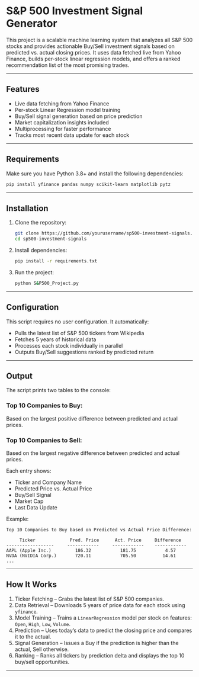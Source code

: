 # S&P 500 Investment Signal Generator

This project is a scalable machine learning system that analyzes all S&P 500 stocks and provides actionable Buy/Sell investment signals based on predicted vs. actual closing prices. It uses data fetched live from Yahoo Finance, builds per-stock linear regression models, and offers a ranked recommendation list of the most promising trades.

---

## Features

- Live data fetching from Yahoo Finance  
- Per-stock Linear Regression model training  
- Buy/Sell signal generation based on price prediction  
- Market capitalization insights included  
- Multiprocessing for faster performance  
- Tracks most recent data update for each stock  

---

## Requirements

Make sure you have Python 3.8+ and install the following dependencies:

```bash
pip install yfinance pandas numpy scikit-learn matplotlib pytz
```

---

## Installation

1. Clone the repository:
   ```bash
   git clone https://github.com/yourusername/sp500-investment-signals.git
   cd sp500-investment-signals
   ```

2. Install dependencies:
   ```bash
   pip install -r requirements.txt
   ```

3. Run the project:
   ```bash
   python S&P500_Project.py
   ```

---

## Configuration

This script requires no user configuration. It automatically:
- Pulls the latest list of S&P 500 tickers from Wikipedia
- Fetches 5 years of historical data
- Processes each stock individually in parallel
- Outputs Buy/Sell suggestions ranked by predicted return

---

## Output

The script prints two tables to the console:

### Top 10 Companies to Buy:
Based on the largest positive difference between predicted and actual prices.

### Top 10 Companies to Sell:
Based on the largest negative difference between predicted and actual prices.

Each entry shows:
- Ticker and Company Name
- Predicted Price vs. Actual Price
- Buy/Sell Signal
- Market Cap
- Last Data Update

Example:
```
Top 10 Companies to Buy based on Predicted vs Actual Price Difference:

     Ticker             Pred. Price      Act. Price     Difference
------------------     ------------     ------------    ------------
AAPL (Apple Inc.)         186.32           181.75           4.57
NVDA (NVIDIA Corp.)       720.11           705.50          14.61
...
```

---

## How It Works

1. Ticker Fetching – Grabs the latest list of S&P 500 companies.  
2. Data Retrieval – Downloads 5 years of price data for each stock using `yfinance`.  
3. Model Training – Trains a `LinearRegression` model per stock on features: `Open`, `High`, `Low`, `Volume`.  
4. Prediction – Uses today’s data to predict the closing price and compares it to the actual.  
5. Signal Generation – Issues a Buy if the prediction is higher than the actual, Sell otherwise.  
6. Ranking – Ranks all tickers by prediction delta and displays the top 10 buy/sell opportunities.  

---
